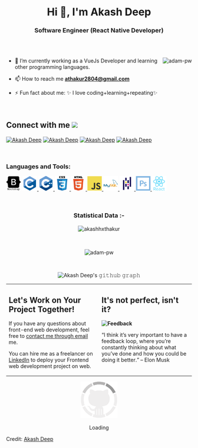 <h1 align="center">Hi 👋, I'm Akash Deep</h1>
<h3 align="center">Software Engineer (React Native Developer)</h3>

<br>

<!-- <p align="right"> <h3>Profile Views :-</h3> <img src="https://komarev.com/ghpvc/?username=akashhdeep&label=Profile%20views&color=0e75b6&style=flat"
    alt="adam-pw" /> 
  </p> -->

<br>

<p><img align="right" src="https://github.com/Adam-pw/Adam-pw/blob/main/animation_500_kxa883sd.gif" alt="adam-pw" /></p>


- 🌱 I’m currently working as a VueJs Developer and learning other programming languages.

- 📫 How to reach me **athakur2804@gmail.com**

- ⚡ Fun fact about me: ✨ I love coding+learning+repeating✨

<br>

## Connect with me <img src="https://media.giphy.com/media/iY8CRBdQXODJSCERIr/giphy.gif" width="30px">
<p align="left">
  <a href="http://www.linkedin.com/in/akash-deep-06805915b" target="blank"><img align="center"
      src="https://raw.githubusercontent.com/rahuldkjain/github-profile-readme-generator/master/src/images/icons/Social/linked-in-alt.svg"
      alt="Akash Deep" height="30" width="40" /></a>
  <a href="http://www.facebook.com/akashhxthakur" target="blank"><img align="center"
      src="https://raw.githubusercontent.com/rahuldkjain/github-profile-readme-generator/master/src/images/icons/Social/facebook.svg"
      alt="Akash Deep" height="30" width="40" /></a>
  <a href="http://www.instagram.com/akashhxthakur" target="blank"><img align="center"
      src="https://raw.githubusercontent.com/rahuldkjain/github-profile-readme-generator/master/src/images/icons/Social/instagram.svg"
      alt="Akash Deep" height="30" width="40" /></a>
 <a href="http://www.twitter.com/athakur2804" target="blank"><img align="center"
      src="https://raw.githubusercontent.com/rahuldkjain/github-profile-readme-generator/master/src/images/icons/Social/twitter.svg"
      alt="Akash Deep" height="30" width="40" /></a>
  
</p>

<br>

<h3 align="left">Languages and Tools:</h3>
<p align="left"> 
    <img src="https://raw.githubusercontent.com/devicons/devicon/master/icons/bootstrap/bootstrap-plain-wordmark.svg"
      alt="bootstrap" width="40" height="40" /> </a> <a href="https://www.cprogramming.com/" target="_blank"
    rel="noreferrer"> <img src="https://raw.githubusercontent.com/devicons/devicon/master/icons/c/c-original.svg"
      alt="c" width="40" height="40" /> </a> <a href="https://www.w3schools.com/cpp/" target="_blank" rel="noreferrer">
    <img src="https://raw.githubusercontent.com/devicons/devicon/master/icons/cplusplus/cplusplus-original.svg"
      alt="cplusplus" width="40" height="40" /> </a> <a href="https://www.w3schools.com/css/" target="_blank"
    rel="noreferrer"> <img
      src="https://raw.githubusercontent.com/devicons/devicon/master/icons/css3/css3-original-wordmark.svg" alt="css3"
      width="40" height="40" /> </a> <a href="https://www.w3.org/html/" target="_blank" rel="noreferrer"> <img
      src="https://raw.githubusercontent.com/devicons/devicon/master/icons/html5/html5-original-wordmark.svg"
      alt="html5" width="40" height="40" /> </a> <a href="https://www.adobe.com/in/products/illustrator.html"
    target="_blank" rel="noreferrer">  <img
      src="https://raw.githubusercontent.com/devicons/devicon/master/icons/javascript/javascript-original.svg"
      alt="javascript" width="40" height="40" /> </a> <a href="https://kotlinlang.org" target="_blank" rel="noreferrer">
     <img
      src="https://raw.githubusercontent.com/devicons/devicon/master/icons/mysql/mysql-original-wordmark.svg"
      alt="mysql" width="40" height="40" /> </a> </a> <a href="https://nodejs.org" target="_blank" rel="noreferrer"> 
    <img
      src="https://raw.githubusercontent.com/devicons/devicon/2ae2a900d2f041da66e950e4d48052658d850630/icons/pandas/pandas-original.svg"
      alt="pandas" width="40" height="40" /> </a> <a href="https://www.photoshop.com/en" target="_blank"
    rel="noreferrer"> <img
      src="https://raw.githubusercontent.com/devicons/devicon/master/icons/photoshop/photoshop-line.svg" alt="photoshop"
      width="40" height="40" /> </a> <a href="https://www.python.org" target="_blank" rel="noreferrer">  <img
      src="https://raw.githubusercontent.com/devicons/devicon/master/icons/react/react-original-wordmark.svg"
      alt="react" width="40" height="40" /> </a> <a href="https://sass-lang.com" target="_blank" rel="noreferrer">  </a> </p>

<br>
<div align=center>
<h3>Statistical Data :-</h3>
<p><img align="center"
    src="https://github-readme-stats.vercel.app/api/top-langs?username=akashhxthakur&show_icons=true&locale=en&bg_color=0d1117&text_color=ffffff&layout=compact"
    alt="akashhxthakur" 
    bg_color=#808080/></p>

<br>

<!-- <p>&nbsp;<img align="center" src="https://github-readme-stats.vercel.app/api?username=akashhxthakur&show_icons=true&locale=en&bg_color=0d1117&text_color=ffffff&repo=convoychat"
    alt="adam-pw" /></p>

<br> -->

<p><img align="center" src="https://github-readme-streak-stats.herokuapp.com/?user=akashhxthakur&theme=dark&background=0d1117&date_format=M%20j%5B%2C%20Y%5D&currStreakLabel=6FDA44&fire=6FDA44&ring=6FDA44" alt="adam-pw" /></p>
      
<p align="left"> <a href="https://twitter.com/" target="blank"><img
      src="https://img.shields.io/twitter/follow/?logo=twitter&style=for-the-badge" alt="" /></a> </p>
  
  ![Akash Deep's 𝚐𝚒𝚝𝚑𝚞𝚋 𝚐𝚛𝚊𝚙𝚑](https://activity-graph.herokuapp.com/graph?username=akashhxthakur&theme=react-dark&hide_border=true&area=true)
  
<!--   ![GitHub Activity Graph](https://activity-graph.herokuapp.com/graph?username=akashhxthakur&bg_color=000000&color=4fff67&line=4fff67&point=ffffff&area=true&hide_border=true) 
   -->
<!-- ## 🏆GitHub Trophies
![](https://github-profile-trophy.vercel.app/?username=akashhxthakur&theme=discord&no-frame=false&no-bg=false&margin-w=4)   -->
  <table style="border: none">
  <tr>
  <td width="50%" valign="top">

## Let's Work on Your Project Together!

If you have any questions about front-end web development, feel free to <a href="mailto:athakur2804@gmail.com@gmail.com">contact me through email</a> me.

You can hire me as a freelancer on <a href="https://www.linkedin.com/in/akash-deep-06805915b/">LinkedIn</a> to deploy your Frontend web development project on web.

  </td>
  <td width="50%" valign="top">

## It's not perfect, isn't it?

**<img alt="Feedback" src="https://img.shields.io/badge/Ask%20me-anything-1abc9c.svg">**

“I think it’s very important to have a feedback loop, where you’re constantly thinking about what you’ve done and how you could be doing it better.”
– Elon Musk

  </td>
  </tr>
</table>
  <div align=center>
        <img src="https://raw.githubusercontent.com/AhmedFathyDev/AhmedFathyDev/main/GitHub.gif" alt="GitHub Octocat Logo" height="100">
        <p>Loading</p>
    </div>
  </div>

Credit: [Akash Deep](https://github.com/akashhxthakur)
